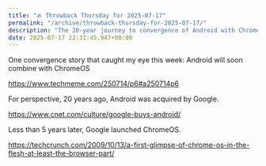 ```yaml
---
title: "🔙 Throwback Thursday for 2025-07-17"
permalink: "/archive/throwback-thursday-for-2025-07-17/"
description: "The 20-year journey to convergence of Android with ChromeOS"
date: 2025-07-17 22:31:45.947+00:00
---
```


One convergence story that caught my eye this week: Android will soon combine with ChromeOS

https://www.techmeme.com/250714/p6#a250714p6

For perspective, 20 years ago, Android was acquired by Google.

https://www.cnet.com/culture/google-buys-android/

Less than 5 years later, Google launched ChromeOS.

https://techcrunch.com/2009/10/13/a-first-glimpse-of-chrome-os-in-the-flesh-at-least-the-browser-part/
